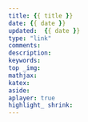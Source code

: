 ```yaml
---
title: {{ title }}
date: {{ date }}
updated:  {{ date }}
type: "link"
comments: 
description: 
keywords: 
top _img: 
mathjax: 
katex: 
aside: 
aplayer: true
highlight_ shrink: 
---
```


